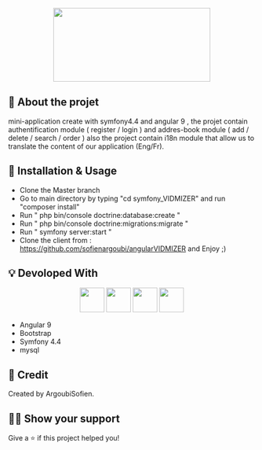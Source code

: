 <!-- Logo -->
<p align="center">
  <a>
    <img height="150" width="320" src="https://symfony.fi/files/2016-06/screen-shot-2016-06-05-at-11.47.08.png">
  </a>
</p>

<!-- Badges -->
<p align="center">
  
</p>


## :mega: About the projet

mini-application create with symfony4.4 and angular 9 , the projet contain authentification module ( register / login ) and addres-book module ( add / delete / search / order )  also the project contain i18n module that allow us to translate the content of our application (Eng/Fr).




## :wrench: Installation & Usage

- Clone the Master branch
- Go to main directory by typing "cd symfony_VIDMIZER" and run "composer install"
- Run " php bin/console doctrine:database:create " 
- Run " php bin/console doctrine:migrations:migrate "
- Run " symfony server:start "
- Clone the client from : https://github.com/sofienargoubi/angularVIDMIZER and Enjoy ;)

## :bulb: Devoloped With

<p align="center">
  <img height="50" src="https://upload.wikimedia.org/wikipedia/commons/thumb/c/cf/Angular_full_color_logo.svg/1200px-Angular_full_color_logo.svg.png" />
  <img height="50" src="https://download.logo.wine/logo/Bootstrap_(front-end_framework)/Bootstrap_(front-end_framework)-Logo.wine.png" />
  <img height="50" src="https://i0.wp.com/phpmagazine.net/wp-content/uploads/2015/02/symfony_black_01.png" />
  <img height="50" src="https://d1.awsstatic.com/asset-repository/products/amazon-rds/1024px-MySQL.ff87215b43fd7292af172e2a5d9b844217262571.png" />
</p>

- Angular 9 
- Bootstrap 
- Symfony 4.4
- mysql


## :pencil: Credit

Created by ArgoubiSofien.


## :man_astronaut: Show your support

Give a ⭐️ if this project helped you!



